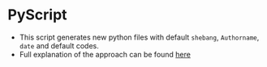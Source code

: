 # PyScript

* This script generates new python files with default `shebang`, `Authorname`, `date` and default codes.
* Full explanation of the approach can be found [here](http://shyamalvaderia.com/articles/script-to-generate-python-scripts/) 